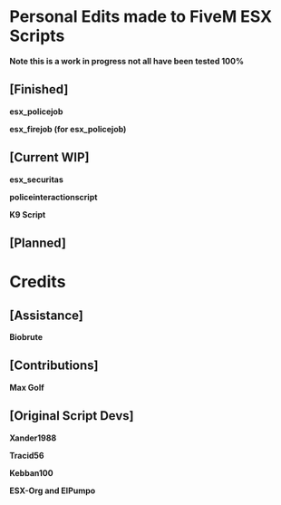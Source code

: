 # Personal Edits made to FiveM ESX Scripts

**Note this is a work in progress not all have been tested 100%**

## [Finished]
**esx_policejob**

**esx_firejob (for esx_policejob)**

## [Current WIP]
**esx_securitas**

**policeinteractionscript**

**K9 Script**

## [Planned]

# Credits

## [Assistance]
**Biobrute**

## [Contributions]
**Max Golf**

## [Original Script Devs]
**Xander1988**

**Tracid56**

**Kebban100**

**ESX-Org and ElPumpo**